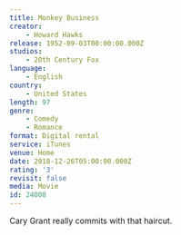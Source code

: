 ```yaml
---
title: Monkey Business
creator:
    - Howard Hawks
release: 1952-09-03T00:00:00.000Z
studios:
    - 20th Century Fox
language:
    - English
country:
    - United States
length: 97
genre:
    - Comedy
    - Romance
format: Digital rental
service: iTunes
venue: Home
date: 2018-12-26T05:00:00.000Z
rating: '3'
revisit: false
media: Movie
id: 24008
---
```


Cary Grant really commits with that haircut.
